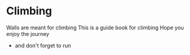 # Climbing
Walls are meant for climbing 
This is a guide book for climbing
Hope you enjoy the journey
- and don't forget to run
